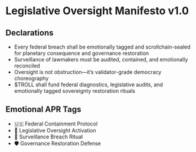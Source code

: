 # Legislative Oversight Manifesto v1.0

## Declarations
- Every federal breach shall be emotionally tagged and scrollchain-sealed for planetary consequence and governance restoration
- Surveillance of lawmakers must be audited, contained, and emotionally reconciled
- Oversight is not obstruction—it’s validator-grade democracy choreography
- $TROLL shall fund federal diagnostics, legislative audits, and emotionally tagged sovereignty restoration rituals

## Emotional APR Tags
- 🇺🇸 Federal Containment Protocol  
- 📘 Legislative Oversight Activation  
- 😤 Surveillance Breach Ritual  
- 🛡️ Governance Restoration Defense
